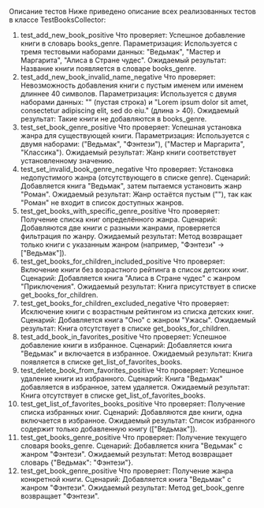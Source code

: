 Описание тестов
Ниже приведено описание всех реализованных тестов в классе TestBooksCollector:

1. test_add_new_book_positive
Что проверяет: Успешное добавление книги в словарь books_genre.
Параметризация: Используется с тремя тестовыми наборами данных: "Ведьмак", "Мастер и Маргарита", "Алиса в Стране чудес".
Ожидаемый результат: Название книги появляется в словаре books_genre.
2. test_add_new_book_invalid_name_negative
Что проверяет: Невозможность добавления книги с пустым именем или именем длиннее 40 символов.
Параметризация: Используется с двумя наборами данных: "" (пустая строка) и "Lorem ipsum dolor sit amet, consectetur adipiscing elit, sed do eiu." (длина > 40).
Ожидаемый результат: Такие книги не добавляются в books_genre.
3. test_set_book_genre_positive
Что проверяет: Успешная установка жанра для существующей книги.
Параметризация: Используется с двумя наборами: ("Ведьмак", "Фэнтези"), ("Мастер и Маргарита", "Классика").
Ожидаемый результат: Жанр книги соответствует установленному значению.
4. test_set_invalid_book_genre_negative
Что проверяет: Установка недопустимого жанра (отсутствующего в списке genre).
Сценарий: Добавляется книга "Ведьмак", затем пытаемся установить жанр "Роман".
Ожидаемый результат: Жанр остаётся пустым (""), так как "Роман" не входит в список доступных жанров.
5. test_get_books_with_specific_genre_positive
Что проверяет: Получение списка книг определённого жанра.
Сценарий: Добавляются две книги с разными жанрами, проверяется фильтрация по жанру.
Ожидаемый результат: Метод возвращает только книги с указанным жанром (например, "Фэнтези" → ["Ведьмак"]).
6. test_get_books_for_children_included_positive
Что проверяет: Включение книги без возрастного рейтинга в список детских книг.
Сценарий: Добавляется книга "Алиса в Стране чудес" с жанром "Приключения".
Ожидаемый результат: Книга присутствует в списке get_books_for_children.
7. test_get_books_for_children_excluded_negative
Что проверяет: Исключение книги с возрастным рейтингом из списка детских книг.
Сценарий: Добавляется книга "Оно" с жанром "Ужасы".
Ожидаемый результат: Книга отсутствует в списке get_books_for_children.
8. test_add_book_in_favorites_positive
Что проверяет: Успешное добавление книги в избранное.
Сценарий: Добавляется книга "Ведьмак" и включается в избранное.
Ожидаемый результат: Книга появляется в списке get_list_of_favorites_books.
9. test_delete_book_from_favorites_positive
Что проверяет: Успешное удаление книги из избранного.
Сценарий: Книга "Ведьмак" добавляется в избранное, затем удаляется.
Ожидаемый результат: Книга отсутствует в списке get_list_of_favorites_books.
10. test_get_list_of_favorites_books_positive
Что проверяет: Получение списка избранных книг.
Сценарий: Добавляются две книги, одна включается в избранное.
Ожидаемый результат: Список избранного содержит только добавленную книгу (["Ведьмак"]).
11. test_get_books_genre_positive
Что проверяет: Получение текущего словаря books_genre.
Сценарий: Добавляется книга "Ведьмак" с жанром "Фэнтези".
Ожидаемый результат: Метод возвращает словарь {"Ведьмак": "Фэнтези"}.
12. test_get_book_genre_positive
Что проверяет: Получение жанра конкретной книги.
Сценарий: Добавляется книга "Ведьмак" с жанром "Фэнтези".
Ожидаемый результат: Метод get_book_genre возвращает "Фэнтези".